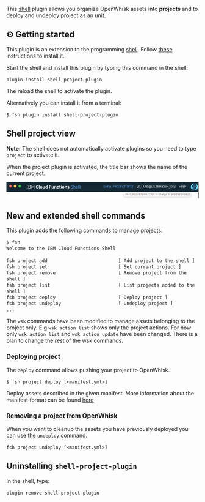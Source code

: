 This [shell](https://github.com/ibm-functions/shell) plugin allows you organize OpenWhisk assets into **projects** and to deploy and undeploy project as an unit.

## ⚙ Getting started

This plugin is an extension to the programming [shell](https://github.com/ibm-functions/shell). Follow [these](https://github.com/ibm-functions/shell/blob/master/docs/npm.md) instructions to install it.

Start the shell and  install this plugin by typing this command in the shell:

```
plugin install shell-project-plugin
```

The reload the shell to activate the plugin.

Alternatively you can install it from a terminal:

```
$ fsh plugin install shell-project-plugin
```

## Shell project view

**Note:** The shell does not automatically activate plugins so you need to type `project` to activate it.

When the project plugin is activated, the title bar shows the name of the current project.

![Shell Title Bar](doc/title.png?raw=true)


## New and extended shell commands

This plugin adds the following commands to manage projects:

```
$ fsh
Welcome to the IBM Cloud Functions Shell

fsh project add                          [ Add project to the shell ]
fsh project set                          [ Set current project ]
fsh project remove                       [ Remove project from the shell ]
fsh project list                         [ List projects added to the shell ]
fsh project deploy                       [ Deploy project ]
fsh project undeploy                     [ Undeploy project ]
...
```

The `wsk` commands have been modified to manage assets belonging to the project only. E.g `wsk action list` shows only the project actions. For now only `wsk action list` and `wsk action update` have been changed. There is a plan to change the rest of the wsk commands.

### Deploying project

The `deploy` command allows pushing your project to OpenWhisk.

```
$ fsh project deploy [<manifest.yml>]
```

Deploy assets described in the given manifest. More information about the manifest format can be found [here](https://github.com/apache/incubator-openwhisk-wskdeploy)

### Removing a project from OpenWhisk

When you want to cleanup the assets you have previously deployed you can use the `undeploy` command.

```
fsh project undeploy [<manifest.yml>]
```

## Uninstalling `shell-project-plugin`

In the shell, type:

```
plugin remove shell-project-plugin
```